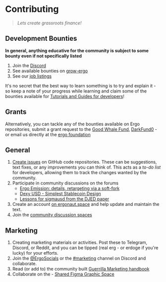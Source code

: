 # Contributing

>  *Lets create grassroots finance!*



## Development Bounties

**In general, anything educative for the community is subject to some bounty even if not specifically listed**

1. Join the [Discord](https://discord.gg/nr4JRnhAyV)
2. See available bounties on [grow-ergo](https://github.com/ergoplatform/grow-ergo/)
3. See our [job listings](https://ergoplatform.org/en/careers/)


It's no secret that the best way to learn something is to try and explain it - so keep a note of your progress while learning and claim some of the bounties available for [Tutorials and Guides for developers](https://github.com/ergoplatform/grow-ergo/issues/15)! 

## Grants

Alternatively, you can tackle any of the bounties available on Ergo repositories, submit a grant request to the [Good Whale Fund](https://github.com/ergoplatform/grow-ergo/issues/13), [DarkFund0](https://github.com/ergoplatform/grow-ergo/issues/1) - or email us directly at the [ergo foundation](mailto:team@ergoplatform.org)

## General


1. [Create issues](https://docs.github.com/en/issues/tracking-your-work-with-issues/creating-an-issue) on GitHub code repositories. These can be suggestions, text fixes, or any improvements you can think of. This acts as a *to-do list* for developers, allowing them to track the changes wanted by the community. 
2. Participate in community discussions on the forums
    -   [Ergo Emission: details, retargeting via a soft-fork](https://www.ergoforum.org/t/ergo-emission-details-retargeting-via-a-soft-fork/2778/21)
    - [Dexy USD - Simplest Stablecoin Design](https://www.ergoforum.org/t/dexy-usd-simplest-stablecoin-design/1430)
    - [Lessons for sigmausd from the DJED paper](https://www.ergoforum.org/t/lessons-for-sigmausd-from-the-djed-paper/2345)
3. Create an account [on ergonaut.space](https://ergonaut.space/register) and help update and maintain the text.
4. Join the [community discussion spaces](https://github.com/glasgowm148/awesome-ergo/blob/master/pages/community.md)

## Marketing

1. Creating marketing materials or activities. Post these to Telegram, Discord, or Reddit, and you can be tipped (real erg - or erdoge if you're lucky) for your efforts. 
2. Join the [@ErgoSocials](https://t.me/ErgoSocials) or the [#marketing](https://discord.gg/TBFXMzha7X) channel on Discord and collaborate. 
3. Read (or add to) the community built [Guerrilla Marketing handbook](https://ergonaut.space/en/guerrilla-marketing)
4. Collaborate on the - [Shared Figma Graphic Space](https://www.figma.com/file/pd92vgB3xNFThaacIKodYs/Guide-ID?node-id=1%3A756)



